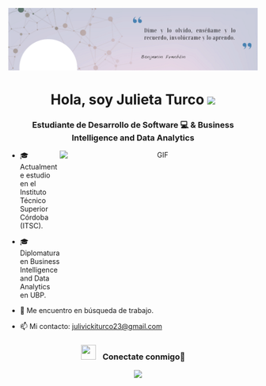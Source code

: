 ![Github Banner](https://github.com/julieta-turco/julieta-turco/blob/f6756290018257a386301d44d9ddac665ff9cfe3/dime%20y%20lo%20olvido%20ens%C3%A9%C3%B1ame%20y%20lo%20recuerdo%20invol%C3%BAcrame%20y%20lo%20aprendo.png)

<h1 align="center"><b> Hola, soy Julieta Turco </b><img src="https://media.giphy.com/media/hvRJCLFzcasrR4ia7z/giphy.gif" width="35"></h1>
<h3 align="center"> Estudiante de Desarrollo de Software 💻 & Business Intelligence and Data Analytics </h3>

<a target="_blank" align="center">
  <img align="right" top="500" height="300" width="400" alt="GIF" src="https://media3.giphy.com/media/v1.Y2lkPTc5MGI3NjExNXBzYnYwOG5wOGZ2eGhkOTlhMzBqOHY2MGkzeHpsdHJpc2NyZ3R3ayZlcD12MV9pbnRlcm5hbF9naWZfYnlfaWQmY3Q9Zw/qgQUggAC3Pfv687qPC/giphy.webp">
</a>

- 🎓 Actualmente estudio en el Instituto Técnico Superior Córdoba (ITSC).

- 🎓 Diplomatura en Business Intelligence and Data Analytics en UBP.

- 🔭 Me encuentro en búsqueda de trabajo.

- 📫 Mi contacto: julivickiturco23@gmail.com

<h3 align="center" > <img src="https://media.giphy.com/media/iY8CRBdQXODJSCERIr/giphy.gif" width="30" height="30" style="margin-right: 10px;"> Conectate conmigo🤝 </h3>

<p align="center">

 <div align="center"  class="icons-social" style="margin-left: 10px;">
   <a style="margin-left: 10px;"  target="_blank" href="https://www.linkedin.com/in/santiago-rinaldi-a9401129b/">
   <img src="https://img.icons8.com/doodle/40/000000/linkedin--v2.png">
   </a>
 </div>

</p>
